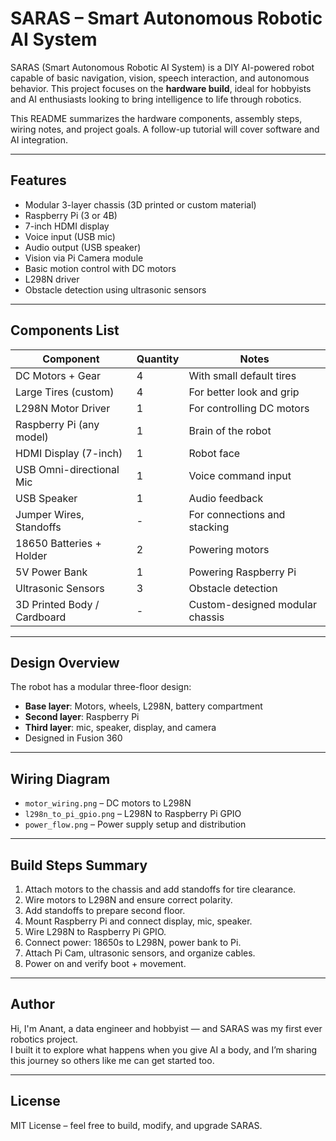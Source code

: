 # SARAS – Smart Autonomous Robotic AI System

SARAS (Smart Autonomous Robotic AI System) is a DIY AI-powered robot capable of basic navigation, vision, speech interaction, and autonomous behavior. This project focuses on the **hardware build**, ideal for hobbyists and AI enthusiasts looking to bring intelligence to life through robotics.

This README summarizes the hardware components, assembly steps, wiring notes, and project goals. A follow-up tutorial will cover software and AI integration.

---

## Features

- Modular 3-layer chassis (3D printed or custom material)
- Raspberry Pi (3 or 4B)
- 7-inch HDMI  display
- Voice input (USB mic)
- Audio output (USB speaker)
- Vision via Pi Camera module
- Basic motion control with DC motors
- L298N driver
- Obstacle detection using ultrasonic sensors

---

## Components List

| Component                      | Quantity | Notes |
|-------------------------------|----------|-------|
| DC Motors + Gear              | 4        | With small default tires |
| Large Tires (custom)          | 4        | For better look and grip |
| L298N Motor Driver            | 1        | For controlling DC motors |
| Raspberry Pi (any model)      | 1        | Brain of the robot |
| HDMI Display (7-inch)         | 1        | Robot face |
| USB Omni-directional Mic      | 1        | Voice command input |
| USB Speaker                   | 1        | Audio feedback |
| Jumper Wires, Standoffs       | -        | For connections and stacking |
| 18650 Batteries + Holder      | 2        | Powering motors |
| 5V Power Bank                 | 1        | Powering Raspberry Pi |
| Ultrasonic Sensors            | 3        | Obstacle detection |
| 3D Printed Body / Cardboard   | -        | Custom-designed modular chassis |

---

## Design Overview

The robot has a modular three-floor design:
- **Base layer**: Motors, wheels, L298N, battery compartment
- **Second layer**: Raspberry Pi
- **Third layer**: mic, speaker, display, and camera
- Designed in Fusion 360 

---

## Wiring Diagram

- `motor_wiring.png` – DC motors to L298N
- `l298n_to_pi_gpio.png` – L298N to Raspberry Pi GPIO
- `power_flow.png` – Power supply setup and distribution

---

## Build Steps Summary

1. Attach motors to the chassis and add standoffs for tire clearance.
2. Wire motors to L298N and ensure correct polarity.
3. Add standoffs to prepare second floor.
4. Mount Raspberry Pi and connect display, mic, speaker.
5. Wire L298N to Raspberry Pi GPIO.
6. Connect power: 18650s to L298N, power bank to Pi.
7. Attach Pi Cam, ultrasonic sensors, and organize cables.
8. Power on and verify boot + movement.

---

## Author

Hi, I'm Anant, a data engineer and hobbyist — and SARAS was my first ever robotics project.  
I built it to explore what happens when you give AI a body, and I’m sharing this journey so others like me can get started too.

---

## License

MIT License – feel free to build, modify, and upgrade SARAS.

